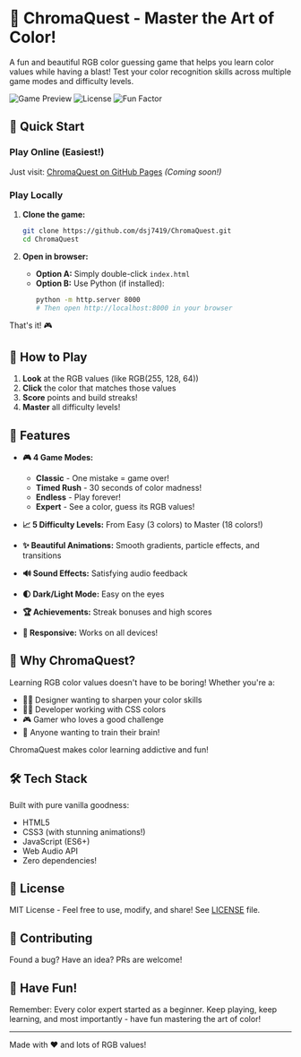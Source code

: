 # 🎨 ChromaQuest - Master the Art of Color!

A fun and beautiful RGB color guessing game that helps you learn color values while having a blast! Test your color recognition skills across multiple game modes and difficulty levels.

![Game Preview](https://img.shields.io/badge/Play-ChromaQuest-blueviolet?style=for-the-badge)
![License](https://img.shields.io/badge/License-MIT-green?style=for-the-badge)
![Fun Factor](https://img.shields.io/badge/Fun_Factor-100%25-ff69b4?style=for-the-badge)

## 🚀 Quick Start

### Play Online (Easiest!)
Just visit: [ChromaQuest on GitHub Pages](https://dsj7419.github.io/ChromaQuest/) *(Coming soon!)*

### Play Locally

1. **Clone the game:**
   ```bash
   git clone https://github.com/dsj7419/ChromaQuest.git
   cd ChromaQuest
   ```

2. **Open in browser:**
   - **Option A:** Simply double-click `index.html` 
   - **Option B:** Use Python (if installed):
     ```bash
     python -m http.server 8000
     # Then open http://localhost:8000 in your browser
     ```

That's it! 🎮

## 🎯 How to Play

1. **Look** at the RGB values (like RGB(255, 128, 64))
2. **Click** the color that matches those values
3. **Score** points and build streaks!
4. **Master** all difficulty levels!

## 🌟 Features

- **🎮 4 Game Modes:**
  - **Classic** - One mistake = game over!
  - **Timed Rush** - 30 seconds of color madness!
  - **Endless** - Play forever!
  - **Expert** - See a color, guess its RGB values!

- **📈 5 Difficulty Levels:** From Easy (3 colors) to Master (18 colors!)
- **✨ Beautiful Animations:** Smooth gradients, particle effects, and transitions
- **🔊 Sound Effects:** Satisfying audio feedback
- **🌓 Dark/Light Mode:** Easy on the eyes
- **🏆 Achievements:** Streak bonuses and high scores
- **📱 Responsive:** Works on all devices!

## 🎨 Why ChromaQuest?

Learning RGB color values doesn't have to be boring! Whether you're a:
- 👨‍🎨 Designer wanting to sharpen your color skills
- 👩‍💻 Developer working with CSS colors
- 🎮 Gamer who loves a good challenge
- 🧠 Anyone wanting to train their brain!

ChromaQuest makes color learning addictive and fun!

## 🛠️ Tech Stack

Built with pure vanilla goodness:
- HTML5
- CSS3 (with stunning animations!)
- JavaScript (ES6+)
- Web Audio API
- Zero dependencies!

## 📄 License

MIT License - Feel free to use, modify, and share! See [LICENSE](LICENSE) file.

## 🤝 Contributing

Found a bug? Have an idea? PRs are welcome! 

## 🎉 Have Fun!

Remember: Every color expert started as a beginner. Keep playing, keep learning, and most importantly - have fun mastering the art of color!

---

Made with ❤️ and lots of RGB values!
